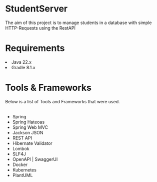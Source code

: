 # StudentServer
<div>
  The aim of this project is to manage students in a database with simple HTTP-Requests using the RestAPI
</div>

# Requirements
<li> Java 22.x</li>
<li> Gradle 8.1.x</li>


# Tools & Frameworks
<div>
  Below is a list of Tools and Frameworks that were used. 
</div>
<br>
<ul>
  <li>Spring</li>
  <li>Spring Hateoas</li>
  <li>Spring Web MVC</li>
  <li>Jackson JSON</li>
  <li>REST API</li>
  <li>Hibernate Validator</li>
  <li>Lombok</li>
  <li>SLF4J</li>
  <li>OpenAPI | SwaggerUI</li>
  <li>Docker</li>
  <li>Kubernetes</li>
  <li>PlantUML</li>
</ul>
